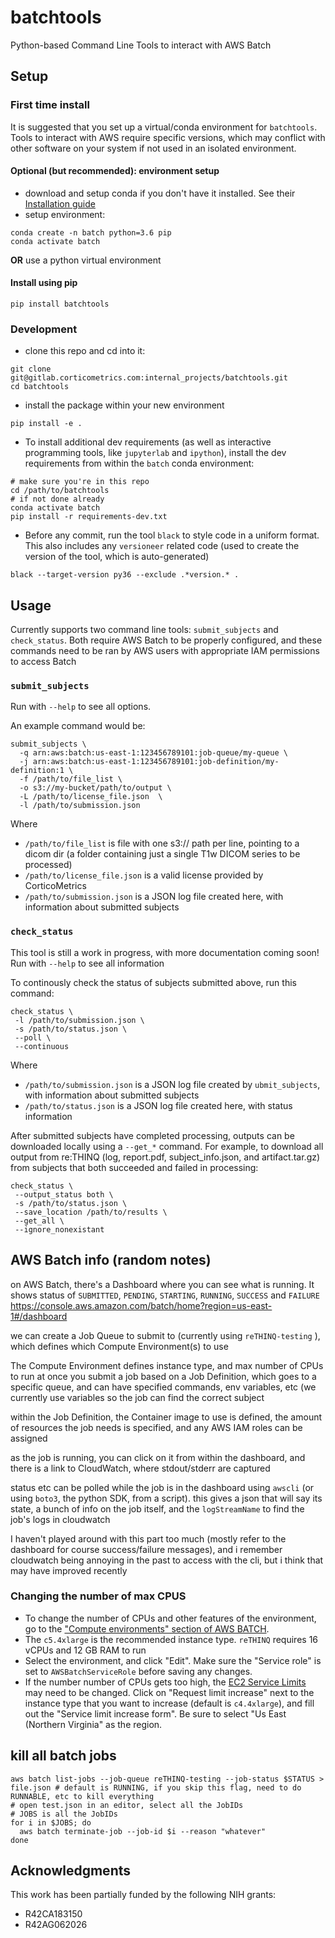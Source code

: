 # batchtools

Python-based Command Line Tools to interact with AWS Batch

## Setup
### First time install
It is suggested that you set up a virtual/conda environment for `batchtools`. 
Tools to interact with AWS require specific versions, which may conflict with other software on your system if not used in an isolated environment.
#### Optional (but recommended): environment setup

- download and setup conda if you don't have it installed. See their [Installation guide](https://conda.io/docs/user-guide/install/index.html)
- setup environment:
```
conda create -n batch python=3.6 pip
conda activate batch
```
**OR** use a python virtual environment
#### Install using pip
```
pip install batchtools
```

### Development
- clone this repo and cd into it:
```
git clone git@gitlab.corticometrics.com:internal_projects/batchtools.git
cd batchtools
```
- install the package within your new environment
```
pip install -e .
```
- To install additional dev requirements (as well as interactive programming tools, like `jupyterlab` and `ipython`), install the dev requirements from within the `batch` conda environment:
```
# make sure you're in this repo
cd /path/to/batchtools
# if not done already
conda activate batch
pip install -r requirements-dev.txt
```
- Before any commit, run the tool `black` to style code in a uniform format. This also includes any `versioneer` related code (used to create the version of the tool, which is auto-generated)
```
black --target-version py36 --exclude .*version.* .
```

## Usage
Currently supports two command line tools: `submit_subjects` and `check_status`. Both require AWS Batch to be properly configured, and these commands need to be ran by AWS users with appropriate IAM permissions to access Batch

### `submit_subjects`
Run with `--help` to see all options.

An example command would be:
```
submit_subjects \
  -q arn:aws:batch:us-east-1:123456789101:job-queue/my-queue \
  -j arn:aws:batch:us-east-1:123456789101:job-definition/my-definition:1 \
  -f /path/to/file_list \
  -o s3://my-bucket/path/to/output \
  -L /path/to/license_file.json  \
  -l /path/to/submission.json 
```
Where 
 - `/path/to/file_list` is  file with one s3:// path per line, pointing to a dicom dir (a folder containing just a single T1w DICOM series to be processed)
 - `/path/to/license_file.json` is a valid license provided by CorticoMetrics
 - `/path/to/submission.json` is a JSON log file created here, with information about submitted subjects

### `check_status`
This tool is still a work in progress, with more documentation coming soon! Run with `--help` to see all information

To continously check the status of subjects submitted above, run this command:
```
check_status \
 -l /path/to/submission.json \
 -s /path/to/status.json \
 --poll \
 --continuous
```
Where 
 - `/path/to/submission.json` is a JSON log file created by `ubmit_subjects`, with information about submitted subjects
 - `/path/to/status.json` is a JSON log file created here, with status information

After submitted subjects have completed processing, outputs can be downloaded locally using a `--get_*` command.
For example, to download all output from re:THINQ (log, report.pdf, subject_info.json, and artifact.tar.gz) from subjects that both succeeded and failed in processing:
```
check_status \
 --output_status both \
 -s /path/to/status.json \
 --save_location /path/to/results \
 --get_all \
 --ignore_nonexistant
```

## AWS Batch info (random notes)
on AWS Batch, there's a Dashboard where you can see what is running. It shows status of `SUBMITTED`, `PENDING`, `STARTING`, `RUNNING`, `SUCCESS` and `FAILURE`
https://console.aws.amazon.com/batch/home?region=us-east-1#/dashboard

we can create a Job Queue to submit to (currently using `reTHINQ-testing` ), which defines which Compute Environment(s) to use

The Compute Environment defines instance type, and max number of CPUs to run at once
you submit a job based on a Job Definition, which goes to a specific queue, and can have specified commands, env variables, etc (we currently use variables so the job can find the correct subject

within the Job Definition, the Container image to use is defined, the amount of resources the job needs is specified, and any AWS IAM roles can be assigned

as the job is running, you can click on it from within the dashboard, and there is a link to CloudWatch, where stdout/stderr are captured

status etc can be polled while the job is in the dashboard using `awscli` (or using `boto3`, the python SDK, from a script). this gives a json that will say its state,  a bunch of info on the job itself, and the `logStreamName` to find the job's logs in cloudwatch

I haven't played around with this part too much (mostly refer to the dashboard for course success/failure messages), and i remember cloudwatch being annoying in the past to access with the cli, but i think that may have improved recently

### Changing the number of max CPUS
- To change the number of CPUs and other features of the environment, go to the ["Compute environments" section of AWS BATCH](https://console.aws.amazon.com/batch/home?region=us-east-1#/compute-environments). 
- The `c5.4xlarge` is the recommended instance type. `reTHINQ` requires 16 vCPUs and 12 GB RAM to run
- Select the environment, and click "Edit". Make sure the "Service role" is set to `AWSBatchServiceRole` before saving any changes.
- If the number number of CPUs gets too high, the [EC2 Service Limits](https://console.aws.amazon.com/ec2/v2/home?region=us-east-1#Limits:) may need to be changed. Click on "Request limit increase" next to the instance type that you want to increase (default is `c4.4xlarge`), and fill out the "Service limit increase form". Be sure to select "Us East (Northern Virginia" as the region.


## kill all batch jobs
```
aws batch list-jobs --job-queue reTHINQ-testing --job-status $STATUS > file.json # default is RUNNING, if you skip this flag, need to do RUNNABLE, etc to kill everything
# open test.json in an editor, select all the JobIDs
# JOBS is all the JobIDs
for i in $JOBS; do
  aws batch terminate-job --job-id $i --reason "whatever"
done
```

## Acknowledgments

This work has been partially funded by the following NIH grants:
- R42CA183150
- R42AG062026
